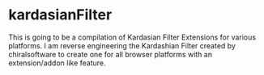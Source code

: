 # kardasianFilter
This is going to be a compilation of Kardasian Filter Extensions for various platforms. I am reverse engineering the Kardashian Filter created by chiralsoftware to create one for all browser platforms with an extension/addon like feature. 
